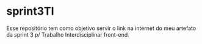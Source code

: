 # sprint3TI

Esse repositório tem como objetivo servir o link na internet do meu artefato da sprint 3 p/ Trabalho Interdisciplinar front-end. 
